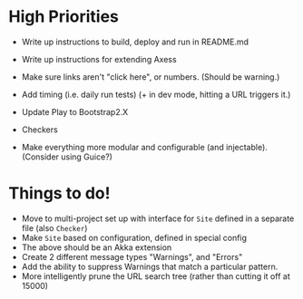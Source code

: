 # High Priorities #

 - Write up instructions to build, deploy and run in README.md
 - Write up instructions for extending Axess
 - Make sure links aren't "click here", or numbers. (Should be warning.)
 - Add timing (i.e. daily run tests) (+ in dev mode, hitting a URL triggers it.)

 - Update Play to Bootstrap2.X
 - Checkers
 - Make everything more modular and configurable (and injectable).
   (Consider using Guice?)

# Things to do! #

 - Move to multi-project set up with interface for `Site` defined in a separate file (also `Checker`)
 - Make `Site` based on configuration, defined in special config
 - The above should be an Akka extension
 - Create 2 different message types "Warnings", and "Errors"
 - Add the ability to suppress Warnings that match a particular pattern.
 - More intelligently prune the URL search tree (rather than cutting it off at 15000)